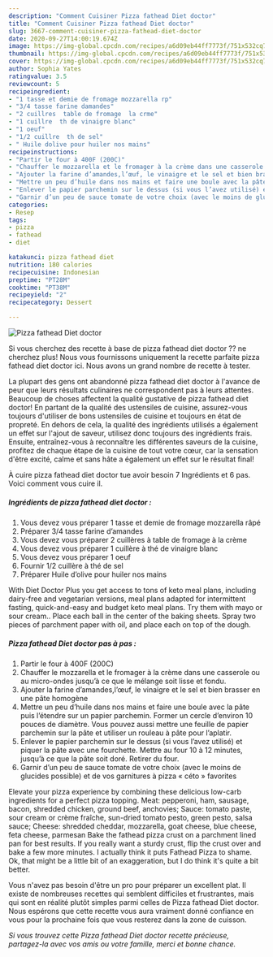 ```yaml
---
description: "Comment Cuisiner Pizza fathead Diet doctor"
title: "Comment Cuisiner Pizza fathead Diet doctor"
slug: 3667-comment-cuisiner-pizza-fathead-diet-doctor
date: 2020-09-27T14:00:19.674Z
image: https://img-global.cpcdn.com/recipes/a6d09eb44ff7773f/751x532cq70/pizza-fathead-diet-doctor-photo-principale-de-la-recette.jpg
thumbnail: https://img-global.cpcdn.com/recipes/a6d09eb44ff7773f/751x532cq70/pizza-fathead-diet-doctor-photo-principale-de-la-recette.jpg
cover: https://img-global.cpcdn.com/recipes/a6d09eb44ff7773f/751x532cq70/pizza-fathead-diet-doctor-photo-principale-de-la-recette.jpg
author: Sophia Yates
ratingvalue: 3.5
reviewcount: 5
recipeingredient:
- "1 tasse et demie de fromage mozzarella rp"
- "3/4 tasse farine damandes"
- "2 cuillres  table de fromage  la crme"
- "1 cuillre  th de vinaigre blanc"
- "1 oeuf"
- "1/2 cuillre  th de sel"
- " Huile dolive pour huiler nos mains"
recipeinstructions:
- "Partir le four à 400F (200C)"
- "Chauffer le mozzarella et le fromager à la crème dans une casserole ou au micro-ondes jusqu’à ce que le mélange soit lisse et fondu."
- "Ajouter la farine d’amandes,l’œuf, le vinaigre et le sel et bien brasser en une pâte homogène"
- "Mettre un peu d’huile dans nos mains et faire une boule avec la pâte puis l’étendre sur un papier parchemin. Former un cercle d’environ 10 pouces de diamètre. Vous pouvez aussi mettre une feuille de papier parchemin sur la pâte et utiliser un rouleau à pâte pour l’aplatir."
- "Enlever le papier parchemin sur le dessus (si vous l’avez utilisé) et piquer la pâte avec une fourchette. Mettre au four 10 à 12 minutes, jusqu’à ce que la pâte soit doré. Retirer du four."
- "Garnir d’un peu de sauce tomate de votre choix (avec le moins de glucides possible) et de vos garnitures à pizza « céto » favorites"
categories:
- Resep
tags:
- pizza
- fathead
- diet

katakunci: pizza fathead diet 
nutrition: 180 calories
recipecuisine: Indonesian
preptime: "PT28M"
cooktime: "PT38M"
recipeyield: "2"
recipecategory: Dessert

---
```



![Pizza fathead Diet doctor](https://img-global.cpcdn.com/recipes/a6d09eb44ff7773f/751x532cq70/pizza-fathead-diet-doctor-photo-principale-de-la-recette.jpg)

Si vous cherchez des recette à base de pizza fathead diet doctor ?? ne cherchez plus! Nous vous fournissons uniquement la recette parfaite pizza fathead diet doctor ici. Nous avons un grand nombre de recette à tester.

La plupart des gens ont abandonné pizza fathead diet doctor à l'avance de peur que leurs résultats culinaires ne correspondent pas à leurs attentes. Beaucoup de choses affectent la qualité gustative de pizza fathead diet doctor! En partant de la qualité des ustensiles de cuisine, assurez-vous toujours d'utiliser de bons ustensiles de cuisine et toujours en état de propreté. En dehors de cela, la qualité des ingrédients utilisés a également un effet sur l'ajout de saveur, utilisez donc toujours des ingrédients frais. Ensuite, entraînez-vous à reconnaître les différentes saveurs de la cuisine, profitez de chaque étape de la cuisine de tout votre cœur, car la sensation d'être excité, calme et sans hâte a également un effet sur le résultat final!

<!--inarticleads1-->

À cuire pizza fathead diet doctor tue avoir besoin 7 Ingrédients et 6 pas. Voici comment vous cuire il.

##### Ingrédients de pizza fathead diet doctor :

1. Vous devez vous préparer 1 tasse et demie de fromage mozzarella râpé
1. Préparer 3/4 tasse farine d’amandes
1. Vous devez vous préparer 2 cuillères à table de fromage à la crème
1. Vous devez vous préparer 1 cuillère à thé de vinaigre blanc
1. Vous devez vous préparer 1 oeuf
1. Fournir 1/2 cuillère à thé de sel
1. Préparer  Huile d’olive pour huiler nos mains


With Diet Doctor Plus you get access to tons of keto meal plans, including dairy-free and vegetarian versions, meal plans adapted for intermittent fasting, quick-and-easy and budget keto meal plans. Try them with mayo or sour cream.. Place each ball in the center of the baking sheets. Spray two pieces of parchment paper with oil, and place each on top of the dough. 

<!--inarticleads2-->

##### Pizza fathead Diet doctor pas à pas :

1. Partir le four à 400F (200C)
1. Chauffer le mozzarella et le fromager à la crème dans une casserole ou au micro-ondes jusqu’à ce que le mélange soit lisse et fondu.
1. Ajouter la farine d’amandes,l’œuf, le vinaigre et le sel et bien brasser en une pâte homogène
1. Mettre un peu d’huile dans nos mains et faire une boule avec la pâte puis l’étendre sur un papier parchemin. Former un cercle d’environ 10 pouces de diamètre. Vous pouvez aussi mettre une feuille de papier parchemin sur la pâte et utiliser un rouleau à pâte pour l’aplatir.
1. Enlever le papier parchemin sur le dessus (si vous l’avez utilisé) et piquer la pâte avec une fourchette. Mettre au four 10 à 12 minutes, jusqu’à ce que la pâte soit doré. Retirer du four.
1. Garnir d’un peu de sauce tomate de votre choix (avec le moins de glucides possible) et de vos garnitures à pizza « céto » favorites


Elevate your pizza experience by combining these delicious low-carb ingredients for a perfect pizza topping. Meat: pepperoni, ham, sausage, bacon, shredded chicken, ground beef, anchovies; Sauce: tomato paste, sour cream or crème fraîche, sun-dried tomato pesto, green pesto, salsa sauce; Cheese: shredded cheddar, mozzarella, goat cheese, blue cheese, feta cheese, parmesan Bake the fathead pizza crust on a parchment lined pan for best results. If you really want a sturdy crust, flip the crust over and bake a few more minutes. I actually think it puts Fathead Pizza to shame. Ok, that might be a little bit of an exaggeration, but I do think it&#39;s quite a bit better. 

<!--inarticleads1-->

<p>
Vous n'avez pas besoin d'être un pro pour préparer un excellent plat. Il existe de nombreuses recettes qui semblent difficiles et frustrantes, mais qui sont en réalité plutôt simples parmi celles de Pizza fathead Diet doctor. Nous espérons que cette recette vous aura vraiment donné confiance en vous pour la prochaine fois que vous resterez dans la zone de cuisson.
</p>

<p>
<i>Si vous trouvez cette Pizza fathead Diet doctor recette précieuse, partagez-la avec vos amis ou votre famille, merci et bonne chance.</i>
</p>
